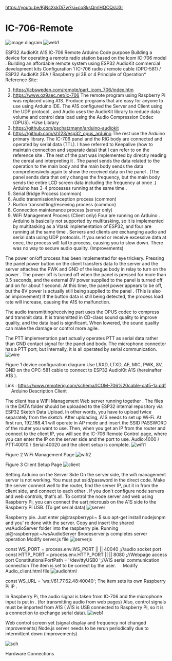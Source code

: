 https://youtu.be/KjNcXskDi7w?si=co8ksQmIHQCQsU3r
# IC-706-Remote
![image diagram](https://github.com/kimjonghyub/IC-706-Remote/assets/169359949/f5456743-14b6-4478-a748-644a5889d70f)
![web1](https://github.com/kimjonghyub/IC-706-Remote/assets/169359949/73559c98-4533-41f2-b43e-10e79697cb25)


ESP32 AudioKit A1S IC-706 Remote Arduino Code
purpose
 Building a  device for operating a  remote radio station  based on the Icom  IC-706 model .
 Building an  affordable remote system using ESP32 AudioKit  commercial development kits
Configuration
1 IC-706 radio / remote  cable (OPC-581) /  ESP32 AudioKit  2EA /  Raspberry pi 3B or 4
Principle
 of Operation* Reference Site:
1.	https://lcbsweden.com/remote/part_icom_706/index.htm
2.	https://www.oz9aec.net/ic-706
 The remote  program  using Raspberry Pi was  replaced using A1S.
 Produce programs that are  easy for  anyone to  use using Arduino  IDE.
The A1S configured the Server and Client using the UDP protocol , and Audio uses the AudioKit  library to  reduce data volume  and control data load using the  Audio Compression Codec (OPUS).
*Use Library
1.	https://github.com/pschatzmann/arduino-audiokit
2.	https://github.com/sh123/esp32_opus_arduino
The rest  use the Arduino  primary library.
The IC-706 panel and the  RIG body  are connected and  operated by  serial data (TTL).
I have  referred to Keepalive (how to  maintain connection  and separate data) that I can refer to on the reference site .  The  rest of  the part was  implemented by  directly reading the  cereal and interpreting it .
The panel  sends the  data related to  the operation to the  main body and the  main body  sends the  data comprehensively again to  show the  received data on the panel . (The panel  sends data that  only changes the  frequency, but the  main body  sends the entire  LCD screen data including the  frequency at  once .)
Arduino  has  3-4 processes  running at  the same time .
1.	Serial Bridge  Process (common)
2.	Audio transmission/reception process (common)
3.	Burton transmitting/receiving process (common)
4.	Connection maintenance process (server only)
5.	WiFi  Management Process (Client only)
Four are  running on Arduino .  Arduino is  basically  not supported by multitasking,  so it is  implemented by multitasking as a Vtask  implementation of  ESP32,  and four are  running at  the same time .
Servers and clients are exchanging audio and serial data using UDP protocols.
If you send or receive excessive data at once, the process will fail to process, causing you to slow down. There was no way to secure audio quality. (Improvements)

The power on/off process has been implemented for eye trickery.
 Pressing the panel power  button on the client  transfers data to the server and the  server attaches the  PWK and  GND of the  league body in  relay to turn on the power .  The power off is  turned off when the panel is  pressed for  more than 0.5  seconds,  and the  external 8V power supplied to the panel is  turned off and on for  about 1  second. At this time, the panel  power  appears to be  off, but  the 8V power is  actually still being supplied to the panel . (This is also an improvement) If the  button data is  still being  detected, the  process load rate will  increase,  causing the  A1S to  malfunction.

The audio transmitting/receiving part  uses the OPUS codec to  compress and  transmit data. It is transmitted in CD-class sound quality to improve quality, and the data load is significant.  When lowered, the sound quality  can make the damage or  control more agile.

The PTT implementation part actually  operates PTT as  serial data rather than  GND contact signal for the panel and  body. The microphone connector has a PTT port, but internally, it is all operated by serial communication.
 ![wire](https://github.com/kimjonghyub/IC-706-Remote/assets/169359949/ef120fc0-5443-470c-bfe0-4ad47587ffe5)

Figure 1  device configuration  diagram
 Use  LRXD, LTXD, AF, MIC, PWK, 8V, GND on the OPC-581  cable to  connect to ESP32 AudioKit  A1S (hereinafter A1S ).
 
Link : https://www.remoterig.com/schema/ICOM-706%20cable-cat5-1a.pdf
 
Arduino  Description
Client
 
The client  has a WIFI Management Web server running together . The files in the DATA folder should be uploaded to the ESP32 internal repository via ESP32 Sketch Data Upload.
In other words, you have to upload twice  separately from the sketch.
 After uploading,  A1S needs to  set up Wi-Fi. At first run,  192.168.4.1  will operate in  AP mode and  insert the  SSID PASSWORD of the  router you  want to  use. Then, when you  get an IP from the router and  connect to the  client IP, you  will see the  IC-706 Remote Control page,  where you  can enter the IP on the server side  and the  port to  use. Audio:4000  / PTT:40010 / Serial:40020 and the client setup is  complete.
 ![wifi1](https://github.com/kimjonghyub/IC-706-Remote/assets/169359949/ddd1cbc7-3359-462b-9724-2d443abcded9)

Figure 2 WiFi  Management Page
 ![wifi2](https://github.com/kimjonghyub/IC-706-Remote/assets/169359949/e96cd0c5-e427-46bb-a552-1888346d27fc)

Figure 3  Client Setup  Page
![client](https://github.com/kimjonghyub/IC-706-Remote/assets/169359949/5a3dfcab-2f4f-484d-bb0c-99b0894542b3)






Setting Arduino on the Server Side
On the server side, the wifi  management server is  not working.  You must put ssid/password in the direct code. Make the  server connect well to the  router,  find the  server IP,  put it in from the client side, and  connect to  each other . If you don't configure node servers and web controls, that's all.
 To control the  node server and web  using Raspberry Pi, you  can connect the uart microusb on the  A1S side to the Raspberry Pi  USB. (To get serial data)
 ![server](https://github.com/kimjonghyub/IC-706-Remote/assets/169359949/b3673518-7deb-46d3-8689-c007024c4ca4)


Raspberry pie.
 Just enter pi@raspberrypi:~  $ suo  apt-get install nodejsnpm and you' re done with the  server.
 Copy and  insert the shared wsAudioServer  folder into the raspberry  pie.
Running pi@raspberrypi:~/wsAudioServer $nodeserver.js completes server operation
Modify server.js file
 ![serverjs](https://github.com/kimjonghyub/IC-706-Remote/assets/169359949/0b0cf4ec-4b7f-488b-863d-197c1e5eece4)


const  WS_PORT = process.env.WS_PORT  || || 40040 ;//audio socket port
const  HTTP_PORT = process.env.HTTP_PORT  || || 8080 ;//Webpage  access port
ConstitutionalPortPath = '/dev/ttyUSB0 ';//A1S serial communication connection
The item is set to be correct by the user.
 
Modify Audio_client.html file
 ![audiohtml](https://github.com/kimjonghyub/IC-706-Remote/assets/169359949/12a1fc81-fcdc-4433-8a44-851290034788)

const  WS_URL =  'ws://61.77.62.48:40040';  The item  sets  its own Raspberry Pi IP .

In Raspberry Pi, the  audio signal is  taken from  IC-706 and the  microphone input is  put in . (for transmitting  audio from  web pages)
Also, control signals must be imported from A1S  ( A1S  is USB  connected to Raspberry Pi, so it  is a  connection to  exchange serial data).
 ![web1](https://github.com/kimjonghyub/IC-706-Remote/assets/169359949/3fbab52a-fc3f-4fbc-b6fe-1b20887b7831)




Web control screen yet (signal display and frequency not changed improvements)
Node.js server needs to be rerun periodically due to intermittent down (improvements)


![sch](https://github.com/kimjonghyub/IC-706-Remote/assets/169359949/a3ef7482-e3e7-4738-8d32-443cc82e746a)





Hardware Connections
 

 

